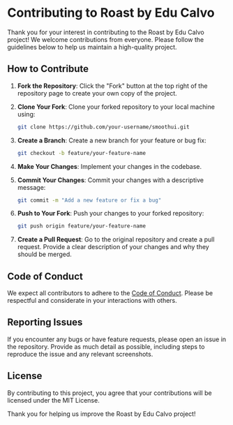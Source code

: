# Contributing to Roast by Edu Calvo

Thank you for your interest in contributing to the Roast by Edu Calvo project! We welcome contributions from everyone. Please follow the guidelines below to help us maintain a high-quality project.

## How to Contribute

1. **Fork the Repository**: Click the "Fork" button at the top right of the repository page to create your own copy of the project.

2. **Clone Your Fork**: Clone your forked repository to your local machine using:

   ```bash
   git clone https://github.com/your-username/smoothui.git
   ```

3. **Create a Branch**: Create a new branch for your feature or bug fix:

   ```bash
   git checkout -b feature/your-feature-name
   ```

4. **Make Your Changes**: Implement your changes in the codebase.

5. **Commit Your Changes**: Commit your changes with a descriptive message:

   ```bash
   git commit -m "Add a new feature or fix a bug"
   ```

6. **Push to Your Fork**: Push your changes to your forked repository:

   ```bash
   git push origin feature/your-feature-name
   ```

7. **Create a Pull Request**: Go to the original repository and create a pull request. Provide a clear description of your changes and why they should be merged.

## Code of Conduct

We expect all contributors to adhere to the [Code of Conduct](CODE_OF_CONDUCT.md). Please be respectful and considerate in your interactions with others.

## Reporting Issues

If you encounter any bugs or have feature requests, please open an issue in the repository. Provide as much detail as possible, including steps to reproduce the issue and any relevant screenshots.

## License

By contributing to this project, you agree that your contributions will be licensed under the MIT License.

Thank you for helping us improve the Roast by Edu Calvo project!
